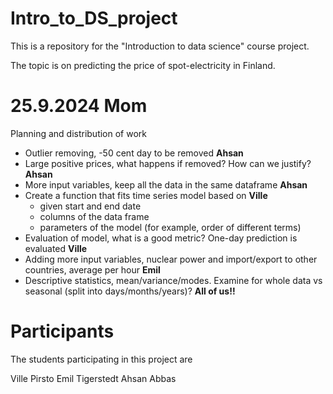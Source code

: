 # Intro_to_DS_project
This is a repository for the "Introduction to data science" course project.

The topic is on predicting the price of spot-electricity in Finland.

# 25.9.2024 Mom
Planning and distribution of work
- Outlier removing, -50 cent day to be removed **Ahsan**
- Large positive prices, what happens if removed? How can we justify? **Ahsan**
- More input variables, keep all the data in the same dataframe **Ahsan**
- Create a function that fits time series model based on **Ville**
  - given start and end date
  - columns of the data frame
  - parameters of the model (for example, order of different terms)
- Evaluation of model, what is a good metric? One-day prediction is evaluated **Ville**
- Adding more input variables, nuclear power and import/export to other countries, average per hour **Emil**
- Descriptive statistics, mean/variance/modes. Examine for whole data vs seasonal (split into days/months/years)? **All of us!!**

# Participants
The students participating in this project are

Ville Pirsto
Emil Tigerstedt
Ahsan Abbas

